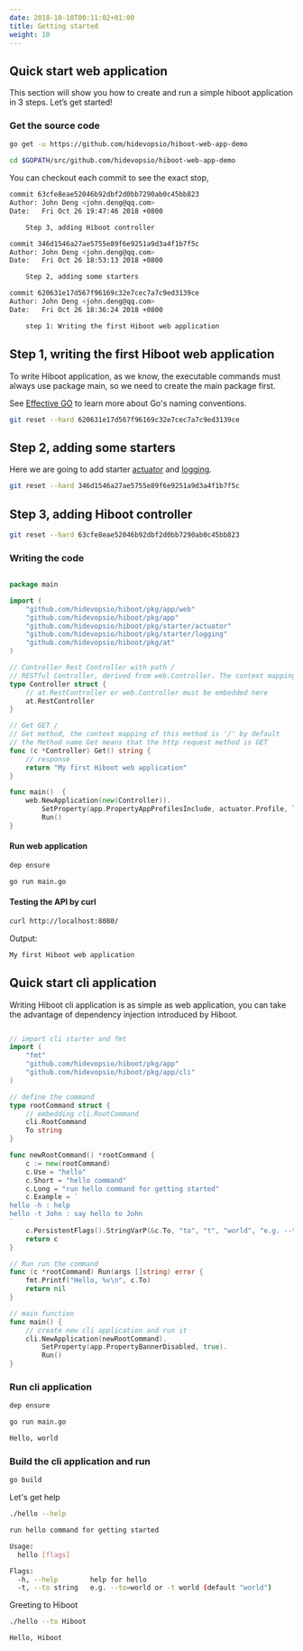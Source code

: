 ```yaml
---
date: 2018-10-10T00:11:02+01:00
title: Getting started
weight: 10
---
```


## Quick start web application

This section will show you how to create and run a simple hiboot application in 3 steps. Let’s get started!

### Get the source code

```bash
go get -u https://github.com/hidevopsio/hiboot-web-app-demo

cd $GOPATH/src/github.com/hidevopsio/hiboot-web-app-demo

```

You can checkout each commit to see the exact stop,

```bash
commit 63cfe8eae52046b92dbf2d0bb7290ab0c45bb823
Author: John Deng <john.deng@qq.com>
Date:   Fri Oct 26 19:47:46 2018 +0800

    Step 3, adding Hiboot controller

commit 346d1546a27ae5755e89f6e9251a9d3a4f1b7f5c
Author: John Deng <john.deng@qq.com>
Date:   Fri Oct 26 18:53:13 2018 +0800

    Step 2, adding some starters

commit 620631e17d567f96169c32e7cec7a7c9ed3139ce
Author: John Deng <john.deng@qq.com>
Date:   Fri Oct 26 18:36:24 2018 +0800

    step 1: Writing the first Hiboot web application
```

## Step 1, writing the first Hiboot web application

To write Hiboot application, as we know, the executable commands must always use package main, so we need to create the main package first.

See [Effective GO](https://golang.org/doc/effective_go.html#names) to learn more about Go's naming conventions.

```bash
git reset --hard 620631e17d567f96169c32e7cec7a7c9ed3139ce
```

## Step 2, adding some starters

Here we are going to add starter [actuator](https://github.com/hidevopsio/hiboot/tree/master/pkg/starter/actuator) and [logging](https://github.com/hidevopsio/hiboot/tree/master/pkg/starter/logging).

```bash
git reset --hard 346d1546a27ae5755e89f6e9251a9d3a4f1b7f5c
```

## Step 3, adding Hiboot controller

```bash
git reset --hard 63cfe8eae52046b92dbf2d0bb7290ab0c45bb823
```

### Writing the code

```go

package main

import (
	"github.com/hidevopsio/hiboot/pkg/app/web"
	"github.com/hidevopsio/hiboot/pkg/app"
	"github.com/hidevopsio/hiboot/pkg/starter/actuator"
	"github.com/hidevopsio/hiboot/pkg/starter/logging"
	"github.com/hidevopsio/hiboot/pkg/at"
)

// Controller Rest Controller with path /
// RESTful Controller, derived from web.Controller. The context mapping of this controller is '/' by default
type Controller struct {
	// at.RestController or web.Controller must be embedded here
	at.RestController
}

// Get GET /
// Get method, the context mapping of this method is '/' by default
// the Method name Get means that the http request method is GET
func (c *Controller) Get() string {
	// response
	return "My first Hiboot web application"
}

func main()  {
	web.NewApplication(new(Controller)).
		SetProperty(app.PropertyAppProfilesInclude, actuator.Profile, logging.Profile).
		Run()
}

```

#### Run web application

```bash
dep ensure

go run main.go
```

#### Testing the API by curl

```bash
curl http://localhost:8080/
```

Output:

```bash
My first Hiboot web application
```

## Quick start cli application

Writing Hiboot cli application is as simple as web application, you can take the advantage of dependency injection introduced by Hiboot.

```go

// import cli starter and fmt
import (
	"fmt"
	"github.com/hidevopsio/hiboot/pkg/app"
	"github.com/hidevopsio/hiboot/pkg/app/cli"
)

// define the command
type rootCommand struct {
	// embedding cli.RootCommand
	cli.RootCommand
	To string
}

func newRootCommand() *rootCommand {
	c := new(rootCommand)
	c.Use = "hello"
	c.Short = "hello command"
	c.Long = "run hello command for getting started"
	c.Example = `
hello -h : help
hello -t John : say hello to John
`
	c.PersistentFlags().StringVarP(&c.To, "to", "t", "world", "e.g. --to=world or -t world")
	return c
}

// Run run the command
func (c *rootCommand) Run(args []string) error {
	fmt.Printf("Hello, %v\n", c.To)
	return nil
}

// main function
func main() {
	// create new cli application and run it
	cli.NewApplication(newRootCommand).
		SetProperty(app.PropertyBannerDisabled, true).
		Run()
}

```

### Run cli application

```bash
dep ensure

go run main.go
```

```bash
Hello, world
```

### Build the cli application and run

```bash
go build
```

Let's get help

```bash
./hello --help
```

```bash
run hello command for getting started

Usage:
  hello [flags]

Flags:
  -h, --help        help for hello
  -t, --to string   e.g. --to=world or -t world (default "world")

```

Greeting to Hiboot

```bash
./hello --to Hiboot
```

```bash
Hello, Hiboot
```

